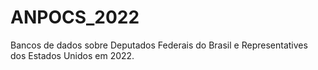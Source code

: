 # ANPOCS_2022
Bancos de dados sobre Deputados Federais do Brasil e Representatives dos Estados Unidos em 2022.
